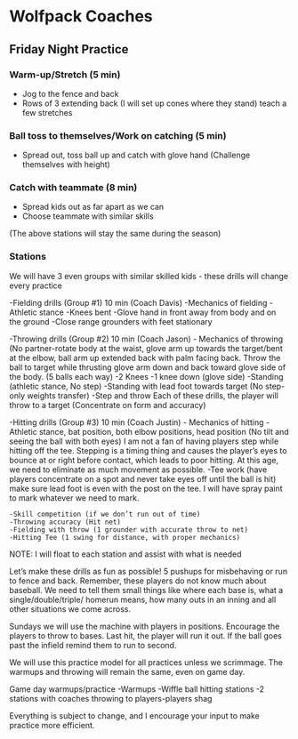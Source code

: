 # Wolfpack Coaches

## Friday Night Practice

### Warm-up/Stretch (5 min)
 * Jog to the fence and back
 * Rows of 3 extending back (I will set up cones where they stand) teach a few stretches

### Ball toss to themselves/Work on catching (5 min)
 * Spread out, toss ball up and catch with glove hand (Challenge themselves with height)

### Catch with teammate (8 min)
 * Spread kids out as far apart as we can
 * Choose teammate with similar skills

(The above stations will stay the same during the season)

### Stations
We will have 3 even groups with similar skilled kids - these drills will change every practice

-Fielding drills (Group #1) 10 min (Coach Davis)
	-Mechanics of fielding
		-Athletic stance
		-Knees bent
		-Glove hand in front away from body and on the ground
	-Close range grounders with feet stationary

-Throwing drills (Group #2) 10 min (Coach Jason)
	- Mechanics of throwing (No partner-rotate body at the waist, glove arm up towards the target/bent at the elbow, ball arm up extended back with palm facing back. Throw the ball to target while thrusting glove arm down and back toward glove side of the body. (5 balls each way)
		-2 Knees
		-1 knee down (glove side)
		-Standing (athletic stance, No step)
		-Standing with lead foot towards target (No step-only weights transfer)
		-Step and throw
Each of these drills, the player will throw to a target (Concentrate on form and accuracy)

-Hitting drills (Group #3) 10 min (Coach Justin)
	- Mechanics of hitting
		-Athletic stance, bat position, both elbow positions, head position (No tilt and seeing the ball with both eyes) I am not a fan of having players step while hitting off the tee. Stepping is a timing thing and causes the player’s eyes to bounce at or right before contact, which leads to poor hitting. At this age, we need to eliminate as much movement as possible.
		-Tee work (have players concentrate on a spot and never take eyes off until the ball is hit) make sure lead foot is even with the post on the tee. I will have spray paint to mark whatever we need to mark.

    -Skill competition (if we don’t run out of time)
	-Throwing accuracy (Hit net)
	-Fielding with throw (1 grounder with accurate throw to net)
	-Hitting Tee (1 swing for distance, with proper mechanics)

NOTE: I will float to each station and assist with what is needed

Let’s make these drills as fun as possible! 5 pushups for misbehaving or run to fence and back. Remember, these players do not know much about baseball. We need to tell them small things like where each base is, what a single/double/triple/ homerun means, how many outs in an inning and all other situations we come across.

Sundays we will use the machine with players in positions. Encourage the players to throw to bases. Last hit, the player will run it out. If the ball goes past the infield remind them to run to second.

We will use this practice model for all practices unless we scrimmage. The warmups and throwing will remain the same, even on game day.

Game day warmups/practice
	-Warmups
	-Wiffle ball hitting stations
		-2 stations with coaches throwing to players-players shag

Everything is subject to change, and I encourage your input to make practice more efficient.
